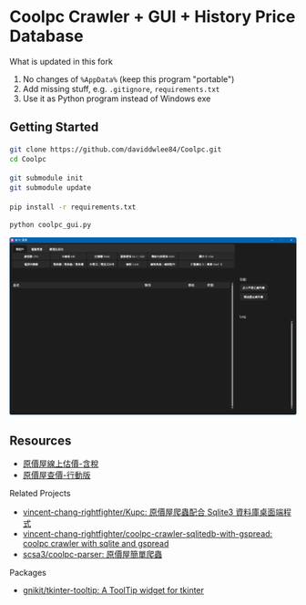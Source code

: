 # Coolpc Crawler + GUI + History Price Database

What is updated in this fork

1. No changes of `%AppData%` (keep this program "portable")
2. Add missing stuff, e.g. `.gitignore`, `requirements.txt`
3. Use it as Python program instead of Windows exe

## Getting Started

```bash
git clone https://github.com/daviddwlee84/Coolpc.git
cd Coolpc

git submodule init
git submodule update

pip install -r requirements.txt
```

```bash
python coolpc_gui.py
```

![screenshot](ScreenShot_1.png)

## Resources

- [原價屋線上估價-含稅](https://coolpc.com.tw/evaluate.php)
- [原價屋查價-行動版](https://www.coolpc.com.tw/m/)

Related Projects

- [vincent-chang-rightfighter/Kupc: 原價屋爬蟲配合 Sqlite3 資料庫桌面端程式](https://github.com/vincent-chang-rightfighter/Kupc)
- [vincent-chang-rightfighter/coolpc-crawler-sqlitedb-with-gspread: coolpc crawler with sqlite and gspread](https://github.com/vincent-chang-rightfighter/coolpc-crawler-sqlitedb-with-gspread)
- [scsa3/coolpc-parser: 原價屋簡單爬蟲](https://github.com/scsa3/coolpc-parser)

Packages

- [gnikit/tkinter-tooltip: A ToolTip widget for tkinter](https://github.com/gnikit/tkinter-tooltip)
